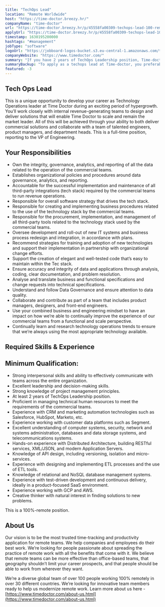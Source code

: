 ```yaml
---
title: "TechOps Lead"
location: "Remote Worldwide"
host: "https://time-doctor.breezy.hr/"
companyName: "time-doctor"
url: "https://time-doctor.breezy.hr/p/45558fa00309-techops-lead-100-remote-emea-region"
applyUrl: "https://time-doctor.breezy.hr/p/45558fa00309-techops-lead-100-remote-emea-region/apply"
timestamp: 1630195200000
hashtags: "#management"
jobType: "software"
logoUrl: "https://jobboard-logos-bucket.s3.eu-central-1.amazonaws.com/time-doctor"
companyWebsite: "https://www.timedoctor.com/"
summary: "If you have 2 years of TechOps Leadership position, Time-doctor has a job opening for a techops lead"
summaryBackup: "To apply as a techops lead at Time-doctor, you preferably need to have some #management, #analytics, #marketing."
featured: -3
---
```


## Tech Ops Lead

This is a unique opportunity to develop your career as Technology Operations leader at Time Doctor during an exciting period of hypergrowth. You’ll work closely with internal revenue-generating teams to design and deliver solutions that will enable Time Doctor to scale and remain the market leader. All of this will be achieved through your ability to both deliver commercial solutions and collaborate with a team of talented engineers, product managers, and department heads. This is a full-time position, reporting to the VP of Engineering.

## Your Responsibilities

*   Own the integrity, governance, analytics, and reporting of all the data related to the operation of the commercial teams.
*   Establishes organizational policies and procedures around data governance, analytics, and reporting.
*   Accountable for the successful implementation and maintenance of all third-party integrations (tech stack) required by the commercial teams to run revenue operations.
*   Responsible for overall software strategy that drives the tech stack.
*   Responsible for creating and implementing business procedures related to the use of the technology stack by the commercial teams.
*   Responsible for the procurement, implementation, and management of all third-party tools related to the technology stack used by the commercial teams.
*   Oversee development and roll-out of new IT systems and business process redesign and integration, in accordance with plans.
*   Recommend strategies for training and adoption of new technologies and support their implementation in partnership with organizational change efforts.
*   Support the creation of elegant and well-tested code that’s easy to maintain within the Tec stack.
*   Ensure accuracy and integrity of data and applications through analysis, coding, clear documentation, and problem resolution.
*   Analyse and translate business and functional specifications and change requests into technical specifications.
*   Understand and follow Data Governance and ensure attention to data quality.
*   Collaborate and contribute as part of a team that includes product managers, designers, and front-end engineers.
*   Use your combined business and engineering mindset to have an impact on how we’re able to continually improve the experience of our commercial teams from a functional and scale perspective.
*   Continually learn and research technology operations trends to ensure that we’re always using the most appropriate technology available.

## Required Skills & Experience

## Minimum Qualification:

*   Strong interpersonal skills and ability to effectively communicate with teams across the entire organization.
*   Excellent leadership and decision-making skills.
*   Strong knowledge of project management principles.
*   At least 2 years of TechOps Leadership position.
*   Proficient in managing technical human resources to meet the requirements of the commercial teams.
*   Experience with CRM and marketing automation technologies such as Salesforce, HubSpot, Marketo, etc.
*   Experience working with customer data platforms such as Segment.
*   Excellent understanding of computer systems, security, network and systems administration, databases and data storage systems, and telecommunications systems.
*   Hands-on experience with Distributed Architecture, building RESTful services, XML/JSON, and modern Application Servers.
*   Knowledge of API design, including versioning, isolation and micro-services.
*   Experience with designing and implementing ETL processes and the use of ETL tools.
*   Knowledge of relational and NoSQL database management systems.
*   Experience with test-driven development and continuous delivery, ideally in a product-focused SaaS environment.
*   Experience working with GCP and AWS.
*   Creative thinker with natural interest in finding solutions to new problems.

This is a 100%-remote position.

## About Us

Our vision is to be the most trusted time-tracking and productivity application for remote teams. We help companies and employees do their best work. We’re looking for people passionate about spreading the practice of remote work with all the benefits that come with it. We believe that remote teams can be more effective than office-based teams, that geography shouldn’t limit your career prospects, and that people should be able to work from wherever they want.

We’re a diverse global team of over 100 people working 100% remotely in over 30 different countries. We’re looking for innovative team members ready to help us modernize remote work. Learn more about us here - [https://www.timedoctor.com/about-us.html](https://www.timedoctor.com/about-us.html)
